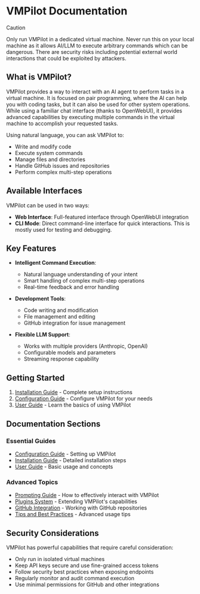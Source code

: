 # VMPilot Documentation

> [!CAUTION]
> Only run VMPilot in a dedicated virtual machine. Never run this on your local machine as it allows AI/LLM to execute arbitrary commands which can be dangerous. There are security risks including potential external world interactions that could be exploited by attackers.

## What is VMPilot?

VMPilot provides a way to interact with an AI agent to perform tasks in a virtual machine. It is focused on pair programming, where the AI can help you with coding tasks, but it can also be used for other system operations. While using a familiar chat interface (thanks to OpenWebUI), it provides advanced capabilities by executing multiple commands in the virtual machine to accomplish your requested tasks.

Using natural language, you can ask VMPilot to:
- Write and modify code
- Execute system commands
- Manage files and directories
- Handle GitHub issues and repositories
- Perform complex multi-step operations

## Available Interfaces

VMPilot can be used in two ways:
- **Web Interface**: Full-featured interface through OpenWebUI integration 
- **CLI Mode**: Direct command-line interface for quick interactions. This is mostly used for testing and debugging.

## Key Features

- **Intelligent Command Execution**: 
  - Natural language understanding of your intent
  - Smart handling of complex multi-step operations
  - Real-time feedback and error handling
  
- **Development Tools**:
  - Code writing and modification
  - File management and editing
  - GitHub integration for issue management
  
- **Flexible LLM Support**:
  - Works with multiple providers (Anthropic, OpenAI)
  - Configurable models and parameters
  - Streaming response capability

## Getting Started

1. [Installation Guide](installation.md) - Complete setup instructions
2. [Configuration Guide](configuration.md) - Configure VMPilot for your needs
3. [User Guide](user-guide.md) - Learn the basics of using VMPilot

## Documentation Sections

### Essential Guides
- [Configuration Guide](configuration.md) - Setting up VMPilot
- [Installation Guide](installation.md) - Detailed installation steps
- [User Guide](user-guide.md) - Basic usage and concepts

### Advanced Topics
- [Prompting Guide](prompting.md) - How to effectively interact with VMPilot
- [Plugins System](plugins.md) - Extending VMPilot's capabilities
- [GitHub Integration](github_issues.md) - Working with GitHub repositories
- [Tips and Best Practices](tips.md) - Advanced usage tips

## Security Considerations

VMPilot has powerful capabilities that require careful consideration:

- Only run in isolated virtual machines
- Keep API keys secure and use fine-grained access tokens
- Follow security best practices when exposing endpoints
- Regularly monitor and audit command execution
- Use minimal permissions for GitHub and other integrations
